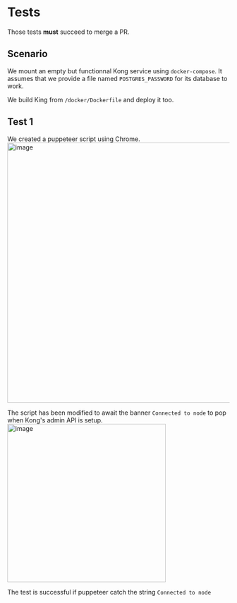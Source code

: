# Tests

Those tests **must** succeed to merge a PR.

## Scenario

We mount an empty but functionnal Kong service using `docker-compose`.
It assumes that we provide a file named `POSTGRES_PASSWORD` for its database to work.

We build King from `/docker/Dockerfile` and deploy it too.

## Test 1

We created a puppeteer script using Chrome.
<img width="590" alt="image" src="https://github.com/DucretJe/king/assets/5384298/db907f83-a2a6-4163-83c3-3e81fd33514c">

The script has been modified to await the banner `Connected to node` to pop when Kong's admin API is setup.
<img width="359" alt="image" src="https://github.com/DucretJe/king/assets/5384298/e40f8ee9-4aab-4cf0-b531-1e83a0509fc9">

The test is successful if puppeteer catch the string `Connected to node`
